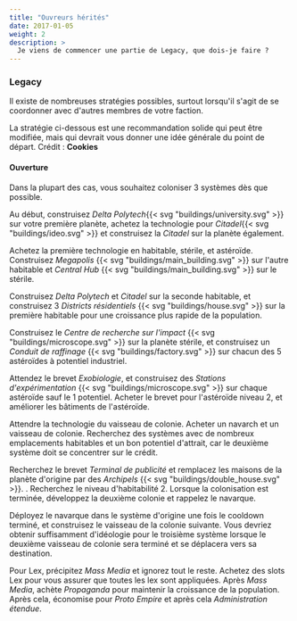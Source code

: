 ```yaml
---
title: "Ouvreurs hérités"
date: 2017-01-05
weight: 2
description: >
  Je viens de commencer une partie de Legacy, que dois-je faire ?
---
```

### Legacy

Il existe de nombreuses stratégies possibles, surtout lorsqu'il s'agit de se coordonner avec d'autres membres de votre faction.

La stratégie ci-dessous est une recommandation solide qui peut être modifiée, mais qui devrait vous donner une idée générale du point de départ.
Crédit : **Cookies**

#### Ouverture

Dans la plupart des cas, vous souhaitez coloniser 3 systèmes dès que possible. 

Au début, construisez *Delta Polytech*{{< svg "buildings/university.svg" >}} sur votre première planète, achetez la technologie pour *Citadel*{{< svg "buildings/ideo.svg" >}} et construisez la *Citadel* sur la planète également.

Achetez la première technologie en habitable, stérile, et astéroïde. Construisez *Megapolis* {{< svg "buildings/main_building.svg" >}} sur l'autre habitable et *Central Hub* {{< svg "buildings/main_building.svg" >}} sur le stérile.

Construisez *Delta Polytech* et *Citadel* sur la seconde habitable, et construisez 3 *Districts résidentiels* {{< svg "buildings/house.svg" >}} sur la première habitable pour une croissance plus rapide de la population.

Construisez le *Centre de recherche sur l'impact* {{< svg "buildings/microscope.svg" >}} sur la planète stérile, et construisez un *Conduit de raffinage* {{< svg "buildings/factory.svg" >}} sur chacun des 5 astéroïdes à potentiel industriel.

Attendez le brevet *Exobiologie*, et construisez des *Stations d'expérimentation* {{< svg "buildings/microscope.svg" >}} sur chaque astéroïde sauf le 1 potentiel. Acheter le brevet pour l'astéroïde niveau 2, et améliorer les bâtiments de l'astéroïde.

Attendre la technologie du vaisseau de colonie. Acheter un navarch et un vaisseau de colonie. Recherchez des systèmes avec de nombreux emplacements habitables et un bon potentiel d'attrait, car le deuxième système doit se concentrer sur le crédit.

Recherchez le brevet *Terminal de publicité* et remplacez les maisons de la planète d'origine par des *Archipels* {{< svg "buildings/double_house.svg" >}}. . Recherchez le niveau d'habitabilité 2. Lorsque la colonisation est terminée, développez la deuxième colonie et rappelez le navarque.

Déployez le navarque dans le système d'origine une fois le cooldown terminé, et construisez le vaisseau de la colonie suivante. Vous devriez obtenir suffisamment d'idéologie pour le troisième système lorsque le deuxième vaisseau de colonie sera terminé et se déplacera vers sa destination.

Pour Lex, précipitez *Mass Media* et ignorez tout le reste. Achetez des slots Lex pour vous assurer que toutes les lex sont appliquées. Après *Mass Media*, achète *Propaganda* pour maintenir la croissance de la population. Après cela, économise pour *Proto Empire* et après cela *Administration étendue*.



